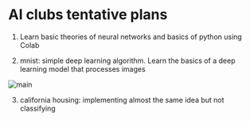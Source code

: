 # AI clubs tentative plans

1. Learn basic theories of neural networks and basics of python using Colab

2. mnist: simple deep learning algorithm. Learn the basics of a deep learning model that processes images

![main](https://thumbs.gfycat.com/SeparateFrayedChafer-max-1mb.gif)

3. california housing: implementing almost the same idea but not classifying

